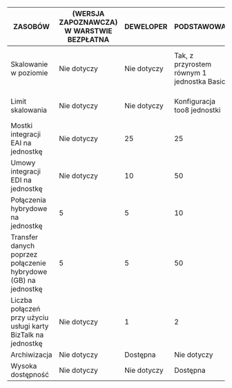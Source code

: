 | ZASOBÓW | (WERSJA ZAPOZNAWCZA) W WARSTWIE BEZPŁATNA | DEWELOPER | PODSTAWOWA | STANDARDOWA | PREMIUM |
| --- | --- | --- | --- | --- | --- |
| Skalowanie w poziomie |Nie dotyczy |Nie dotyczy |Tak, z przyrostem równym 1 jednostka Basic |Tak, z przyrostem równym 1 jednostka Standard |Tak, z przyrostem równym 1 jednostka Premium |
| Limit skalowania |Nie dotyczy |Nie dotyczy |Konfiguracja too8 jednostki |Konfiguracja too8 jednostki |Konfiguracja too8 jednostki |
| Mostki integracji EAI na jednostkę |Nie dotyczy |25 |25 |125 |500 |
| Umowy integracji EDI na jednostkę |Nie dotyczy |10 |50 |250 |1000 |
| Połączenia hybrydowe na jednostkę |5 |5 |10 |50 |100 |
| Transfer danych poprzez połączenie hybrydowe (GB) na jednostkę |5 |5 |50 |250 |500 |
| Liczba połączeń przy użyciu usługi karty BizTalk na jednostkę |Nie dotyczy |1 |2 |5 |25 |
| Archiwizacja |Nie dotyczy |Dostępna |Nie dotyczy |Nie dotyczy |Dostępna |
| Wysoka dostępność |Nie dotyczy |Nie dotyczy |Dostępna |Dostępna |Dostępna |

